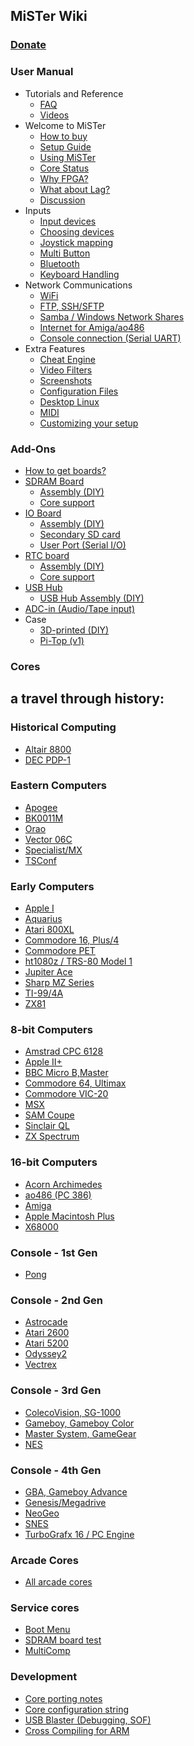 ## MiSTer Wiki
### [Donate](Donate)
### User Manual
* Tutorials and Reference
  * [FAQ](Frequently-Asked-Questions)
  * [Videos](External-Videos)
* Welcome to MiSTer
  * [How to buy](How-to-start-with-MiSTer)
  * [Setup Guide](Setup-Guide)
  * [Using MiSTer](Using-MiSTer)
  * [Core Status](Core-Status)
  * [Why FPGA?](Why-FPGA%3F)
  * [What about Lag?](Lag-Explained)
  * [Discussion](http://www.atari-forum.com/viewforum.php?f=117)
* Inputs
  * [Input devices](Input-devices)
  * [Choosing devices](Selecting-Input-Devices)
  * [Joystick mapping](Main-Joystick-Mapping)
  * [Multi Button](Multi-Button-Mapping)
  * [Bluetooth](Bluetooth)
  * [Keyboard Handling](Keyboard)
* Network Communications
  * [WiFi](WiFi-setup)
  * [FTP, SSH/SFTP](Network-access)
  * [Samba / Windows Network Shares](Samba)
  * [Internet for Amiga/ao486](Internet-and-console-connection-from-supported-cores)
  * [Console connection (Serial UART)](Console-connection)
* Extra Features
  * [Cheat Engine](Cheat-Engine)
  * [Video Filters](HDMI-Scaler-Custom-Filter-Coefficients)
  * [Screenshots](Screenshot-Feature)
  * [Configuration Files](Configuration-Files)
  * [Desktop Linux](Desktop-Linux)
  * [MIDI](USB-MIDI-with-the-Minimig-and-ao486-Cores)
  * [Customizing your setup](Customizing)


### Add-Ons
* [How to get boards?](How-to-get-your-own-addon-boards)
* [SDRAM Board](SDRAM-Board)
  * [ Assembly (DIY) ](SDRAM-Board-Assembly-(DIY))
  * [ Core support ](SDRAM-Requirement-by-cores)
* [IO Board](IO-Board)
  * [ Assembly (DIY) ](IO-Board-Assembly-(DIY))
  * [ Secondary SD card ](Secondary-SD-card)
  * [User Port (Serial I/O)](User-Port-(Serial-IO))
* [RTC board](RTC-board)
  * [ Assembly (DIY) ](RTC-Board-Assembly-(DIY))
  * [ Core support ](Cores-supporting-RTC)
* [USB Hub](USB-Hub-daughter-board)
  * [ USB Hub Assembly (DIY) ](USB-Hub-Assembly-(DIY))
* [ADC-in (Audio/Tape input)](ADC-in-(Audio-Tape-input))
* Case
  * [3D-printed (DIY)](MiSTer-case)
  * [Pi-Top (v1)](Pi-Top-v1)

### Cores 
a travel through history:
---

### Historical Computing
* [Altair 8800](https://github.com/MiSTer-devel/Altair8800_Mister)
* [DEC PDP-1](https://github.com/MiSTer-devel/PDP1_MiSTer)

### Eastern Computers
* [Apogee](https://github.com/MiSTer-devel/Apogee_MiSTer)
* [BK0011M](https://github.com/MiSTer-devel/BK0011M_MiSTer)
* [Orao](https://github.com/MiSTer-devel/Orao_MiSTer)
* [Vector 06C](https://github.com/MiSTer-devel/Vector-06C_MiSTer)
* [Specialist/MX](https://github.com/MiSTer-devel/Specialist_MiSTer)
* [TSConf](https://github.com/MiSTer-devel/TSConf_MiSTer)

### Early Computers
* [Apple I](https://github.com/MiSTer-devel/Apple-I_MiSTer)
* [Aquarius](https://github.com/MiSTer-devel/Aquarius_MISTer)
* [Atari 800XL](https://github.com/MiSTer-devel/Atari800_MiSTer)
* [Commodore 16, Plus/4](https://github.com/MiSTer-devel/C16_MiSTer)
* [Commodore PET](https://github.com/MiSTer-devel/PET2001_MiSTer)
* [ht1080z / TRS-80 Model 1](https://github.com/MiSTer-devel/HT1080Z_MiSTer)
* [Jupiter Ace](https://github.com/MiSTer-devel/Jupiter_MiSTer)
* [Sharp MZ Series](https://github.com/MiSTer-devel/SharpMZ_MiSTer)
* [TI-99/4A](https://github.com/MiSTer-devel/TI-99_4A_MiSTer)
* [ZX81](https://github.com/MiSTer-devel/ZX81_MiSTer)

### 8-bit Computers
* [Amstrad CPC 6128](https://github.com/MiSTer-devel/Amstrad_MiSTer)
* [Apple II+](https://github.com/MiSTer-devel/Apple-II_MiSTer)
* [BBC Micro B,Master](https://github.com/MiSTer-devel/BBCMicro_MiSTer)
* [Commodore 64, Ultimax](https://github.com/MiSTer-devel/C64_MiSTer)
* [Commodore VIC-20](https://github.com/MiSTer-devel/VIC20_MiSTer)
* [MSX](https://github.com/MiSTer-devel/MSX_MiSTer)
* [SAM Coupe](https://github.com/MiSTer-devel/SAM-Coupe_MiSTer)
* [Sinclair QL](https://github.com/MiSTer-devel/QL_MiSTer)
* [ZX Spectrum](https://github.com/MiSTer-devel/ZX-Spectrum_MISTer)

### 16-bit Computers
* [Acorn Archimedes](https://github.com/MiSTer-devel/Archie_MiSTer)
* [ao486 (PC 386)](https://github.com/MiSTer-devel/ao486_MiSTer)
* [Amiga](https://github.com/MiSTer-devel/Minimig-AGA_MiSTer)
* [Apple Macintosh Plus](https://github.com/MiSTer-devel/MacPlus_MiSTer)
* [X68000](https://github.com/MiSTer-devel/X68000_MiSTer)

### Console - 1st Gen
* [Pong](https://github.com/MiSTer-devel/Arcade-Pong_MiSTer)

### Console - 2nd Gen
* [Astrocade](https://github.com/MiSTer-devel/Astrocade_MiSTer)
* [Atari 2600](https://github.com/MiSTer-devel/Atari2600_MiSTer)
* [Atari 5200](https://github.com/MiSTer-devel/Atari800_MiSTer)
* [Odyssey2](https://github.com/MiSTer-devel/Odyssey2_MiSTer)
* [Vectrex](https://github.com/MiSTer-devel/Vectrex_MiSTer)

### Console - 3rd Gen
* [ColecoVision, SG-1000](https://github.com/MiSTer-devel/ColecoVision_MiSTer)
* [Gameboy, Gameboy Color](https://github.com/MiSTer-devel/Gameboy_MiSTer)
* [Master System, GameGear](https://github.com/MiSTer-devel/SMS_MiSTer)
* [NES](https://github.com/MiSTer-devel/NES_MiSTer)

### Console - 4th Gen
* [GBA, Gameboy Advance](https://github.com/MiSTer-devel/GBA_MiSTer)
* [Genesis/Megadrive](https://github.com/MiSTer-devel/Genesis_MiSTer)
* [NeoGeo](https://github.com/MiSTer-devel/NeoGeo_MiSTer)
* [SNES](https://github.com/MiSTer-devel/SNES_MiSTer)
* [TurboGrafx 16 / PC Engine](https://github.com/MiSTer-devel/TurboGrafx16_MiSTer)

### Arcade Cores
* [All arcade cores](Arcade-Cores-List)

### Service cores
* [Boot Menu](https://github.com/MiSTer-devel/Menu_MiSTer)
* [SDRAM board test](https://github.com/MiSTer-devel/MemTest_MiSTer)
* [MultiComp](https://github.com/MiSTer-devel/MultiComp_MiSTer)

### Development
* [Core porting notes](Core-porting-notes)
* [Core configuration string](Core-configuration-string)
* [USB Blaster (Debugging, SOF)](USB-Blaster-(debugging))
* [Cross Compiling for ARM](ARM-cross-compiling)